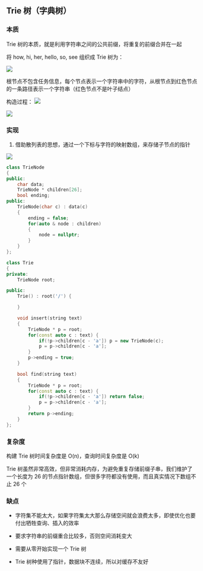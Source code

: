 ## Trie 树（字典树）

### 本质

Trie 树的本质，就是利用字符串之间的公共前缀，将重复的前缀合并在一起

将 how, hi, her, hello, so, see 组织成 Trie 树为：

![](https://static001.geekbang.org/resource/image/28/32/280fbc0bfdef8380fcb632af39e84b32.jpg)

根节点不包含任务信息，每个节点表示一个字符串中的字符，从根节点到红色节点的一条路径表示一个字符串（红色节点不是叶子结点）

构造过程：
![](https://static001.geekbang.org/resource/image/f8/6c/f848a7d8bda3d4f8bb4a7cbfaabab66c.jpg)

![](https://static001.geekbang.org/resource/image/06/b6/06b45fde2ca8077465e0c557bc749ab6.jpg)

### 实现

1. 借助散列表的思想，通过一个下标与字符的映射数组，来存储子节点的指针

![](https://static001.geekbang.org/resource/image/f5/35/f5a4a9cb7f0fe9dcfbf29eb1e5da6d35.jpg)

```cpp
class TrieNode
{
public:
    char data;
    TrieNode * children[26];
    bool ending;
public:
    TrieNode(char c) : data(c)
    {
        ending = false;
        for(auto & node : children)
        {
            node = nullptr;
        }
    }
};

class Trie
{
private:
    TrieNode root;

public:
    Trie() : root('/') {

    }

    void insert(string text)
    {
        TrieNode * p = root;
        for(const auto c : text) {
            if(!p->children[c - 'a']) p = new TrieNode(c);
            p = p->children[c - 'a'];
        }
        p->ending = true;
    }

    bool find(string text)
    {
        TrieNode * p = root;
        for(const auto c : text) {
            if(!p->children[c - 'a']) return false;
            p = p->children[c - 'a'];
        }
        return p->ending;
    }
};
```

### 复杂度

构建 Trie 树时间复杂度是 O(n)，查询时间复杂度是 O(k)

Trie 树虽然非常高效，但非常消耗内存，为避免重复存储前缀子串，我们维护了一个长度为 26 的节点指针数组，但很多字符都没有使用，而且真实情况下数组不止 26 个

### 缺点

- 字符集不能太大，如果字符集太大那么存储空间就会浪费太多，即使优化也要付出牺牲查询、插入的效率

- 要求字符串的前缀重合比较多，否则空间消耗变大

- 需要从零开始实现一个 Trie 树

- Trie 树种使用了指针，数据块不连续，所以对缓存不友好
